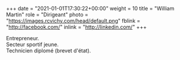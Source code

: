 +++
date = "2021-01-01T17:30:22+00:00"
weight = 10
title = "William Martin"
role = "Dirigeant"
photo = "https://images.rcvichy.com/head/default.png"
fblink = "http://facebook.com/"
inlink = "http://linkedin.com/"
+++

Entrepreneur.  
Secteur sportif jeune.  
Technicien diplomé (brevet d'état).
